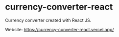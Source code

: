 # currency-converter-react

Currency converter created with React JS.

Website: https://currency-converter-react.vercel.app/
